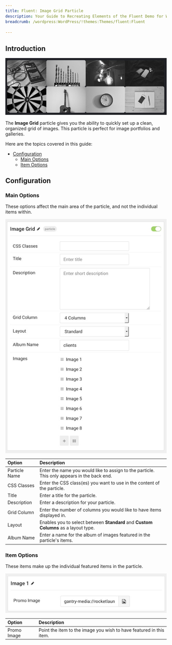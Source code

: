 ```yaml
---
title: Fluent: Image Grid Particle
description: Your Guide to Recreating Elements of the Fluent Demo for WordPress
breadcrumb: /wordpress:WordPress/!themes:Themes/fluent:Fluent

---
```


## Introduction

![](assets/particle_image1.jpeg)

The **Image Grid** particle gives you the ability to quickly set up a clean, organized grid of images. This particle is perfect for image portfolios and galleries. 

Here are the topics covered in this guide:

* [Configuration](#configuration)
    - [Main Options](#main-options)
    - [Item Options](#item-options)

## Configuration

### Main Options 

These options affect the main area of the particle, and not the individual items within.

![](assets/particle_image2.jpeg)

| Option        | Description                                                                                 |
| :-----        | :-----                                                                                      |
| Particle Name | Enter the name you would like to assign to the particle. This only appears in the back end. |
| CSS Classes   | Enter the CSS class(es) you want to use in the content of the particle.                     |
| Title         | Enter a title for the particle.                                                             |
| Description   | Enter a description for your particle.                                                      |
| Grid Column   | Enter the number of columns you would like to have items displayed in.                      |
| Layout        | Enables you to select between **Standard** and **Custom Columns** as a layout type.       |
| Album Name    | Enter a name for the album of images featured in the particle's items.                      |

### Item Options

These items make up the individual featured items in the particle.

![](assets/particle_image3.jpeg)

| Option      | Description                                                         |
| :-----      | :-----                                                              |
| Promo Image | Point the item to the image you wish to have featured in this item. |



